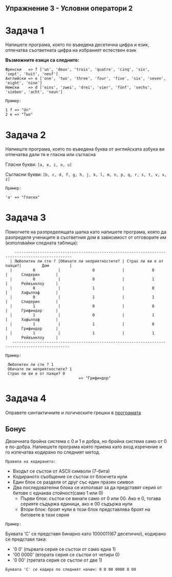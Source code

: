 ## Упражнение 3 - Условни оператори 2

# Задача 1
Напишете програма, която по въведена десетична цифра и език, отпечатва съответната цифра на избраният естествен език

 **Възможните езици са следните:**
 ```
 Френски   => f ['un', 'deux', 'trois', 'quatre', 'cinq', 'six', 'sept', 'huit', 'neuf']
 Английски => e ['one', 'two', 'three', 'four', 'five', 'six', 'seven', 'eight', 'nine']
 Немски    => d ['eins', 'zwei', 'drei', 'vier', 'fünf', 'sechs', 'sieben', 'acht', 'neun']
 ```
 
 `Пример:`
 
 ```
1 f => "Un"
2 e => "Two"
 ```
 
 
 # Задача 2
 Напиеште програма, която по въведена буква от английската азбука ви отпечатва дали тя е гласна или съгласна
 
Гласни букви:   `[a, e, i, o, u]`

Съгласни букви: `[b, c, d, f, g, h, j, k, l, m, n, p, q, r, s, t, v, x, z]`

`Пример:`

`'а' => "Гласна"`


 # Задача 3
 
 Помогнете на разпределящата шапка като напишете програма, която да разпределя учениците в съответния дом в зависимост от отговорите им (използвайки следната таблица):
 ```
     -----------------------------------------------------------------------------------------------
   | Любопитен ли сте ? |Обичате ли неприятностите? | Страх ли ви е от паяци?|         Дом         |
   |         0          |              0            |            0           |      Слидерин       |
   |         0          |              0            |            1           |      Рейвънклоу     |
   |         0          |              1            |            0           |      Хафълпаф       |
   |         0          |              1            |            1           |      Слидерин       |
   |         1          |              0            |            0           |      Грифиндор      |
   |         1          |              0            |            1           |      Хафълпаф       |
   |         1          |              1            |            0           |      Грифиндор      |
   |         1          |              1            |            1           |      Рейвънклоу     |
    -----------------------------------------------------------------------------------------------
```
 `Пример:`
 
 ```
  Любопитен ли сте ? 1
  Обичате ли неприятностите? 1
  Страх ли ви е от паяци? 0 
	                             => "Грифиндор"
 ```
 
 
  # Задача 4
  Оправете синтактичните и логическите грешки в [програмата](SwitchErrors.cpp)
  
  
  ## Бонус
  Двoичната бройна система с 0 и 1 е добра, но брoйна система само от 0 е по-добра. Напиешете програма която приема като вход изречение и го изпечатва кодирано по следният метод.
  
   `Правила на кодирането:`

* Входът се състои от ASCII символи (7-бита)
* Кодираното съобщение се състои от блокчета нули
* Един блок се разделя от друг със един празен символ
* Два последователни блока се използват за да представят серия от битове с еднаква стойност(само 1 или 0)
  * Първи блок: състои се винаги само от 0 или 00. Ако е 0, тогава серияте съдържа единици, ако е 00 съдържа нули
  * Втори блок: броят нули в този блок представлява броят на битовете в тази серия
  
`Пример:`

Буквата 'C' се представя бинарно като 1000011(67 десетично), кодирано се представя така:
   
* '0 0' (първата серия се състои от само една 1)
* '00 0000' (втората серия се състои от четири 0)
* '0 00' (третата серия се състои от две 1)
	
`Буквата 'C' се кодира по следният начин: 0 0 00 0000 0 00`

